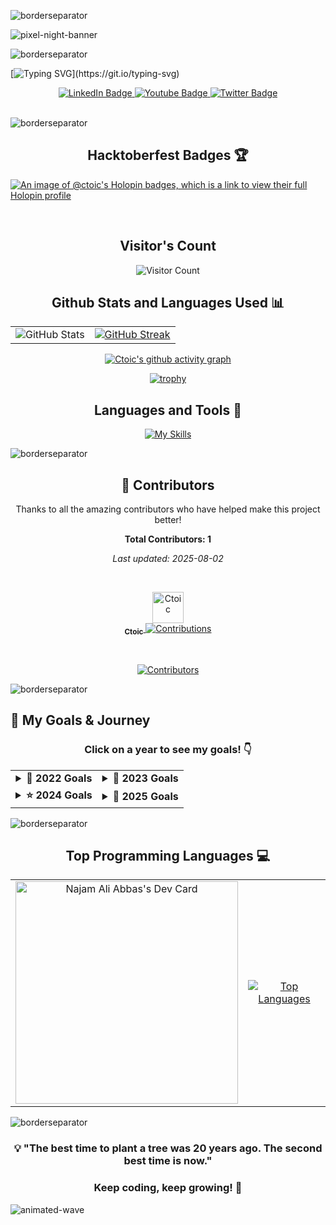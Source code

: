 ![borderseparator](https://github.com/Ctoic/Ctoic/assets/90936436/b0885c98-6e49-4365-93f1-fd2fcaed194c)

![pixel-night-banner](https://github.com/Ctoic/Ctoic/assets/90936436/fab74104-e85f-44fe-aa92-9eb7aba51e30)

![borderseparator](https://github.com/Ctoic/Ctoic/assets/90936436/b0885c98-6e49-4365-93f1-fd2fcaed194c)

[![Typing SVG](https://readme-typing-svg.demolab.com?font=Fira+Code&size=30&pause=1000&center=true&width=435&lines=Hello+Geeks!;I'm+Najam+Ali+Abbas;Dreamer+and+Doer;Sophomore+Computer+Science+Student;Passionate+About+Web+Development;Open-Source+Contributor;AI+and+Machine+Learning+Aspirant;Coding+is+My+Superpower;Embracing+Challenges;Knowledge+Grows+When+Shared;The+Journey+is+the+Reward;Keep+Building,+Keep+Learning!)](https://git.io/typing-svg)

<div id="header" align="center">
<div id="badges">
  <a href="https://www.linkedin.com/in/najam-ali-abbas-614211216/">
    <img src="https://img.shields.io/badge/LinkedIn-blue?style=for-the-badge&logo=linkedin&logoColor=white" alt="LinkedIn Badge"/>
  </a>
  <a href="https://www.youtube.com/channel/UC4ZY1JKm3nuqX3XcCf9l0xQ/featured">
    <img src="https://img.shields.io/badge/YouTube-red?style=for-the-badge&logo=youtube&logoColor=white" alt="Youtube Badge"/>
  </a>
  <a href="https://twitter.com/Ct0ic">
    <img src="https://img.shields.io/badge/Twitter-blue?style=for-the-badge&logo=twitter&logoColor=white" alt="Twitter Badge"/>
  </a>
</div>
</div>
<br>

![borderseparator](https://github.com/Ctoic/Ctoic/assets/90936436/ff2a1e28-a7ad-448e-a20e-cc3a62715e72)

<h2 align="center"> Hacktoberfest Badges 🏆</h2>
  
[![An image of @ctoic's Holopin badges, which is a link to view their full Holopin profile](https://holopin.me/ctoic)](https://holopin.io/@ctoic)

<br>
<div align="center">
<h2>Visitor's Count</h2>

![Visitor Count](https://profile-counter.glitch.me/{Ctoic}/count.svg) 

</div>

<div>
<h2 align="center"> Github Stats and Languages Used 📊 </h2>
</div>

<table>
  <tr>
    <td align="center">
      <img src="https://github-readme-stats.vercel.app/api?username=ctoic&show_icons=true&theme=gotham" alt="GitHub Stats" />
    </td>
    <td align="center">
      <a href="https://git.io/streak-stats">
        <img src="https://streak-stats.demolab.com/?user=ctoic&theme=gotham" alt="GitHub Streak" />
      </a>
    </td>
  </tr>
</table>

<div align="center">
    
[![Ctoic's github activity graph](https://github-readme-activity-graph.vercel.app/graph?username=ctoic&theme=gotham)](https://github.com/ctoic/github-readme-activity-graph)

</div>

<div align="center">
  
[![trophy](https://github-profile-trophy.vercel.app/?username=ctoic&theme=algolia)](https://github.com/ctoic/github-profile-trophy)

</div>

<div align="center"> 
  <h2>Languages and Tools 🧰</h2>
   
 [![My Skills](https://skillicons.dev/icons?i=py,c,cpp,java,cs,html,css,javascript,php,magento,bash,bootstrap,django,flask,docker,eclipse,figma,github,ai,linux,md,netlify,vim,visualstudio,&theme=dark&perline=12)](https://skillicons.dev)

</div>

![borderseparator](https://github.com/Ctoic/Ctoic/assets/90936436/b0885c98-6e49-4365-93f1-fd2fcaed194c)

<div align="center">
  <h2>🤝 Contributors</h2>
  <p>Thanks to all the amazing contributors who have helped make this project better!</p>
  
  <p align="center">
    <strong>Total Contributors: 1</strong>
  </p>
  
  <p align="center">
    <em>Last updated: 2025-08-02</em>
  </p>
  
  <br />
  
  <p align="center">
    <a href="https://github.com/Ctoic">
      <img src="https://avatars.githubusercontent.com/u/90936436?v=4" width="50px;" alt="Ctoic"/>
      <br />
      <sub><b>Ctoic</b></sub>
    </a>
    <a href="https://github.com/Ctoic" title="Contributions">
      <img src="https://img.shields.io/badge/Contributions-405-blue?style=flat-square" alt="Contributions"/>
    </a>
  </p>
  
  <br />
  
  <p align="center">
    <a href="https://github.com/ctoic/Ctoic/graphs/contributors">
      <img src="https://contrib.rocks/image?repo=ctoic/Ctoic" alt="Contributors" />
    </a>
  </p>
</div>

![borderseparator](https://github.com/Ctoic/Ctoic/assets/90936436/b0885c98-6e49-4365-93f1-fd2fcaed194c)

## 🎯 My Goals & Journey

<div align="center">

### Click on a year to see my goals! 👇

<table>
  <tr>
    <td align="center">
      <details>
        <summary><strong>🎯 2022 Goals</strong></summary>
        <br>
        <ul align="left">
          <li>🎓 Complete first year of Computer Science with excellence</li>
          <li>💻 Learn fundamentals of programming (C++, Python)</li>
          <li>🌐 Build my first website</li>
          <li>📚 Read 12 programming books</li>
          <li>🤝 Join developer communities</li>
          <li>💪 Establish consistent study routine</li>
          <li>🏆 Participate in coding competitions</li>
          <li>📱 Create first mobile app prototype</li>
        </ul>
      </details>
    </td>
    <td align="center">
      <details>
        <summary><strong>🚀 2023 Goals</strong></summary>
        <br>
        <ul align="left">
          <li>🌟 Master web development (HTML, CSS, JavaScript)</li>
          <li>⚛️ Learn React and modern frameworks</li>
          <li>🐍 Dive deep into Python and Django</li>
          <li>🔥 Contribute to 5+ open source projects</li>
          <li>📈 Build and deploy 3 full-stack projects</li>
          <li>🎤 Give my first tech talk</li>
          <li>👥 Mentor junior developers</li>
          <li>💼 Complete first internship</li>
          <li>🏃‍♂️ Maintain work-life balance</li>
        </ul>
      </details>
    </td>
  </tr>
  <tr>
    <td align="center">
      <details>
        <summary><strong>⭐ 2024 Goals</strong></summary>
        <br>
        <ul align="left">
          <li>🇵🇰 Be among top contributors of Pakistan</li>
          <li>🌍 Contribute to Climate change mitigation project</li>
          <li>💰 Earn through freelancing and projects</li>
          <li>🤝 Build Open Source Community for Pakistan</li>
          <li>📈 Grow Pakistan Developer community on GitHub</li>
          <li>🎓 Conduct 10+ seminars and workshops for students</li>
          <li>🏋️ Go to gym daily and maintain fitness</li>
          <li>🚀 Build and launch a product</li>
          <li>💼 Start a business venture</li>
          <li>👨‍👩‍👧‍👦 Spend quality time with family</li>
          <li>🎉 Proud to be featured on <a href="https://www.instagram.com/p/CzHNzsrrVAt/?utm_source=ig_web_copy_link&igsh=MzRlODBiNWFlZA==">GitHub Education</a></li>
        </ul>
      </details>
    </td>
    <td align="center">
      <details>
        <summary><strong>🌟 2025 Goals</strong></summary>
        <br>
        <ul align="left">
          <li>🧠 Master AI/ML and contribute to innovative projects</li>
          <li>🌐 Launch SaaS product with global reach</li>
          <li>📚 Publish technical articles and tutorials</li>
          <li>🎯 Achieve 1000+ GitHub followers</li>
          <li>🏆 Win major hackathons and coding competitions</li>
          <li>💼 Scale business to 6-figure revenue</li>
          <li>🎓 Complete advanced certifications in cloud computing</li>
          <li>🌍 Speak at international tech conferences</li>
          <li>👥 Build team of 10+ developers</li>
          <li>📖 Write and publish a programming book</li>
          <li>🏠 Invest in real estate</li>
          <li>💪 Complete a marathon</li>
        </ul>
      </details>
    </td>
  </tr>
</table>

</div>

![borderseparator](https://github.com/Ctoic/Ctoic/assets/90936436/ff2a1e28-a7ad-448e-a20e-cc3a62715e72)

<div align="center">
  <h2>Top Programming Languages 💻</h2>
  <table>
    <tr>
      <td align="center">
        <a href="https://app.daily.dev/ctoic">
          <img src="https://api.daily.dev/devcards/v2/IksW1Yr2Dr3Z9v7uInnka.png?type=default&r=ifc" 
               width="356" alt="Najam Ali Abbas's Dev Card" />
        </a>
      </td>
      <td align="center">
        <a href="https://github.com/ctoic/github-readme-stats">
          <img src="https://github-readme-stats.vercel.app/api/top-langs/?username=ctoic&theme=gotham&langs_count=11" 
               alt="Top Languages" />
        </a>
      </td>
    </tr>
  </table>
</div>

![borderseparator](https://github.com/Ctoic/Ctoic/assets/90936436/ff2a1e28-a7ad-448e-a20e-cc3a62715e72)

<div align="center">
  
### 💡 "The best time to plant a tree was 20 years ago. The second best time is now." 
### Keep coding, keep growing! 🚀

</div>

![animated-wave](https://github.com/Ctoic/Ctoic/assets/90936436/f12da875-8704-4e89-80f8-31c42713adec)
